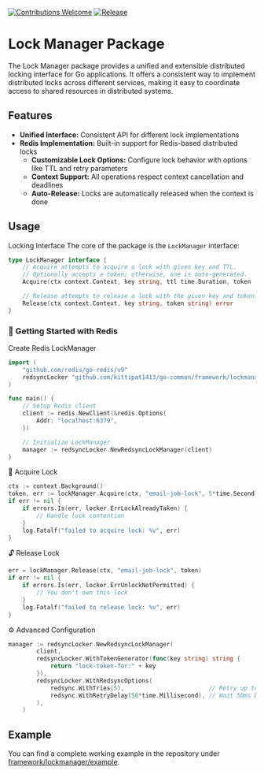 [![Contributions Welcome](https://img.shields.io/badge/contributions-welcome-brightgreen.svg?style=flat)](https://github.com/kittipat1413/go-common/issues)
[![Release](https://img.shields.io/github/release/kittipat1413/go-common.svg?style=flat)](https://github.com/kittipat1413/go-common/releases/latest)

# Lock Manager Package
The Lock Manager package provides a unified and extensible distributed locking interface for Go applications. It offers a consistent way to implement distributed locks across different services, making it easy to coordinate access to shared resources in distributed systems.

## Features
- **Unified Interface:** Consistent API for different lock implementations
- **Redis Implementation:** Built-in support for Redis-based distributed locks
  - **Customizable Lock Options:** Configure lock behavior with options like TTL and retry parameters
  - **Context Support:** All operations respect context cancellation and deadlines
  - **Auto-Release:** Locks are automatically released when the context is done

## Usage
Locking Interface
The core of the package is the `LockManager` interface:
```go
type LockManager interface {
	// Acquire attempts to acquire a lock with given key and TTL.
	// Optionally accepts a token; otherwise, one is auto-generated.
	Acquire(ctx context.Context, key string, ttl time.Duration, token ...string) (string, error)

	// Release attempts to release a lock with the given key and token.
	Release(ctx context.Context, key string, token string) error
}
```

### 🚀 Getting Started with Redis
Create Redis LockManager
```go
import (
	"github.com/redis/go-redis/v9"
	redsyncLocker "github.com/kittipat1413/go-common/framework/lockmanager/redsync"
)

func main() {
	// Setup Redis client
	client := redis.NewClient(&redis.Options{
		Addr: "localhost:6379",
	})

	// Initialize LockManager
	manager := redsyncLocker.NewRedsyncLockManager(client)
}
```
🔐 Acquire Lock
```go
ctx := context.Background()
token, err := lockManager.Acquire(ctx, "email-job-lock", 5*time.Second)
if err != nil {
	if errors.Is(err, locker.ErrLockAlreadyTaken) {
		// Handle lock contention
	}
	log.Fatalf("failed to acquire lock: %v", err)
}
```
🔓 Release Lock
```go
err = lockManager.Release(ctx, "email-job-lock", token)
if err != nil {
	if errors.Is(err, locker.ErrUnlockNotPermitted) {
		// You don't own this lock
	}
	log.Fatalf("failed to release lock: %v", err)
}
```
⚙️ Advanced Configuration
```go
manager := redsyncLocker.NewRedsyncLockManager(
		client,
		redsyncLocker.WithTokenGenerator(func(key string) string {
			return "lock-token-for:" + key
		}),
		redsyncLocker.WithRedsyncOptions(
			redsync.WithTries(5),                        // Retry up to 5 times
			redsync.WithRetryDelay(50*time.Millisecond), // Wait 50ms between retries
		),
	)
```

## Example
You can find a complete working example in the repository under [framework/lockmanager/example](example/).